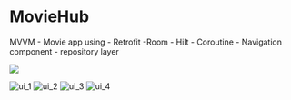 # MovieHub
MVVM - Movie app using - Retrofit -Room - Hilt - Coroutine - Navigation component - repository layer

![](images/filename%20space.png)


![ui_1](https://user-images.githubusercontent.com/76805784/128260727-9d7c64ee-17ec-47ab-abc8-24387c77cf07.png)
![ui_2](https://user-images.githubusercontent.com/76805784/128260774-f616b8de-cd92-434a-99bd-b0ea7f8e1279.png)
![ui_3](https://user-images.githubusercontent.com/76805784/128260791-0f43bf4f-12df-4f19-8f48-c613774ab8ae.png)
![ui_4](https://user-images.githubusercontent.com/76805784/128260831-70c4f551-c68d-4aaa-90a3-6fcae7bac702.png)
